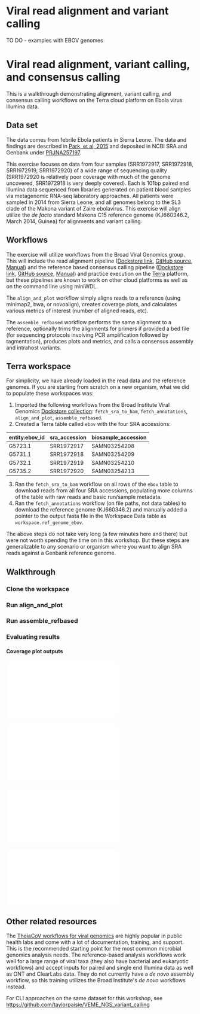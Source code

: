 # Viral read alignment and variant calling

TO DO - examples with EBOV genomes

# Viral read alignment, variant calling, and consensus calling

This is a walkthrough demonstrating alignment, variant calling, and consensus calling
workflows on the Terra cloud platform on Ebola virus Illumina data.

## Data set

The data comes from febrile Ebola patients in Sierra Leone.
The data and findings are described in [Park, et al, 2015](https://www.ncbi.nlm.nih.gov/pmc/articles/PMC4503805/)
and deposited in NCBI SRA and Genbank under [PRJNA257197](https://www.ncbi.nlm.nih.gov/bioproject/PRJNA257197).

This exercise focuses on data from four samples (SRR1972917, SRR1972918, SRR1972919, SRR1972920) of a wide range
of sequencing quality (SRR1972920 is relatively poor coverage with much of the genome uncovered, SRR1972918 is very deeply
covered). Each is 101bp paired end Illumina data sequenced from libraries generated on patient blood samples via metagenomic
RNA-seq laboratory approaches. All patients were sampled in 2014 from Sierra Leone, and all genomes belong to the SL3
clade of the Makona variant of Zaire ebolavirus. This exercise will align utilize the *de facto* standard Makona C15 reference
genome (KJ660346.2, March 2014, Guinea) for alignments and variant calling.

## Workflows

The exercise will utilize workflows from the Broad Viral Genomics group.
This will include the read alignment pipeline
([Dockstore link](https://dockstore.org/workflows/github.com/broadinstitute/viral-pipelines/align_and_plot:master?tab=info),
[GitHub source](https://github.com/broadinstitute/viral-pipelines/blob/master/pipes/WDL/workflows/align_and_plot.wdl),
[Manual](https://viral-pipelines.readthedocs.io/en/latest/align_and_plot.html))
and the reference based consensus calling pipeline
([Dockstore link](https://dockstore.org/workflows/github.com/broadinstitute/viral-pipelines/assemble_refbased:master?tab=info),
[GitHub source](https://github.com/broadinstitute/viral-pipelines/blob/master/pipes/WDL/workflows/assemble_refbased.wdl),
[Manual](https://viral-pipelines.readthedocs.io/en/latest/assemble_refbased.html))
and practice execution on the [Terra](https://terra.bio/) platform, but these pipelines are known
to work on other cloud platforms as well as on the command line using miniWDL.

The `align_and_plot` workflow simply aligns reads to a reference (using minimap2, bwa, or novoalign),
creates coverage plots, and calculates various metrics of interest (number of aligned reads, etc).

The `assemble_refbased` workflow performs the same alignment to a reference, optionally trims the alignments
for primers if provided a bed file (for sequencing protocols involving PCR amplification followed by tagmentation),
produces plots and metrics, and calls a consensus assembly and intrahost variants.

## Terra workspace

For simplicity, we have already loaded in the read data and the reference genomes. If you are starting from scratch on a new
organism, what we did to populate these workspaces was:

1. Imported the following workflows from the Broad Institute Viral Genomics
[Dockstore collection](https://dockstore.org/organizations/BroadInstitute/collections/pgs):
`fetch_sra_to_bam`, `fetch_annotations`, `align_and_plot`, `assemble_refbased`.
2. Created a Terra table called `ebov` with the four SRA accessions:

| entity:ebov_id | sra_accession | biosample_accession |
| --- | --- | --- |
| G5723.1 | SRR1972917 | SAMN03254208 |
| G5731.1 | SRR1972918 | SAMN03254209 |
| G5732.1 | SRR1972919 | SAMN03254210 |
| G5735.2 | SRR1972920 | SAMN03254213 |
3. Ran the `fetch_sra_to_bam` workflow on all rows of the `ebov` table to download reads from all four SRA accessions,
populating more columns of the table with raw reads and basic run/sample metadata.
4. Ran the `fetch_annotations` workflow (on file paths, not data tables) to download the reference genome (KJ660346.2)
and manually added a pointer to the output fasta file in the Workspace Data table as `workspace.ref_genome_ebov`.

The above steps do not take very long (a few minutes here and there) but were not worth spending the time on in this workshop.
But these steps are generalizable to any scenario or organism where you want to align SRA reads against a Genbank reference genome.

## Walkthrough

### Clone the workspace

### Run align_and_plot

### Run assemble_refbased

### Evaluating results

#### Coverage plot outputs

![coverage plot SRR1972917](coverage-SRR1972917.pdf)

![coverage plot SRR1972918](coverage-SRR1972918.pdf)

![coverage plot SRR1972919](coverage-SRR1972919.pdf)

![coverage plot SRR1972920](coverage-SRR1972920.pdf)


## Other related resources

The [TheiaCoV workflows for viral genomics](https://public-health-viral-genomics-theiagen.readthedocs.io/en/latest/overview.html) are highly
popular in public health labs and come with a lot of documentation, training, and support. This is the recommended starting point for the most common
microbial genomics analysis needs. The reference-based analysis workflows work well for a large range of viral taxa (they also have bacterial
and eukaryotic workflows) and accept inputs for paired and single end Illumina data as well as ONT and ClearLabs data. They do not currently have
a *de novo* assembly workflow, so this training utilizes the Broad Institute's *de novo* workflows instead.

For CLI approaches on the same dataset for this workshop, see https://github.com/taylorpaisie/VEME_NGS_variant_calling
